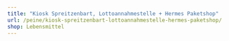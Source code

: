 ```yaml
---
title: "Kiosk Spreitzenbart, Lottoannahmestelle + Hermes Paketshop"
url: /peine/kiosk-spreitzenbart-lottoannahmestelle-hermes-paketshop/
shop: Lebensmittel
---
```

